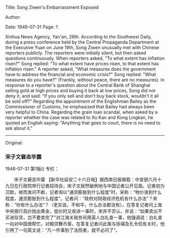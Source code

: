 Title: Song Ziwen's Embarrassment Exposed

Author:

Date: 1946-07-31
Page: 1

Xinhua News Agency, Yan'an, 26th. According to the Southwest Daily, during a press conference held by the Central Propaganda Department at the Executive Yuan on June 19th, Song Ziwen unusually met with Chinese reporters publicly. The reporters were initially silent, but then asked questions continuously. When reporters asked, "To what extent has inflation risen?" Song replied: "To what extent have prices risen, to that extent has inflation risen." A reporter asked, "What measures does the government have to address the financial and economic crisis?" Song replied: "What measures do you have?" (Frankly, without peace, there are no measures). In response to a reporter's question about the Central Bank of Shanghai selling gold at high prices and buying it back at low prices, Song did not deny it, and said: "If you only sell and don't buy back stock, wouldn't it all be sold off?" Regarding the appointment of the Englishman Bailey as the Commissioner of Customs, he emphasized that Bailey had always been very helpful to China. Regarding the grain loan scandal, when asked by a reporter whether the case was related to Xu Kan and Kong Lingkan, he quoted an English saying: "Anything that goes to court, there is no need to ask about it."



<hr /> 

Original: 


### 宋子文窘态毕露

1946-07-31
第1版()
专栏：

　　宋子文窘态毕露
    【新华社延安二十六日电】据西南日报揭载：中宣部六月十九日在行政院举行记者招待会，宋子文居然破例地与中国记者公开见面。记者初为沉默，继而发问不断，记者询以“通货膨胀到什么程度”时，宋称：“物价涨到什么程度，通货膨胀到什么程度”。记者问：“政府对财政经济危机有什么办法”？宋称：“你有什么办法”？（老实说，不和平，什么办法都没有）。在答复记者问上海中央银行高价抛出黄金，低价时又收进一事时，宋并不否认，并说：“如果卖出不买进存货，岂不要卖完了”对江海关税务司用英人白礼查一事，他强调说：白礼查一向对中国很帮忙。对粮贷舞币案，在答复记者问此案与徐堪及孔令侃有关时，他引用了一句英文说：“凡一件事到了法院者，就不必问了”。
